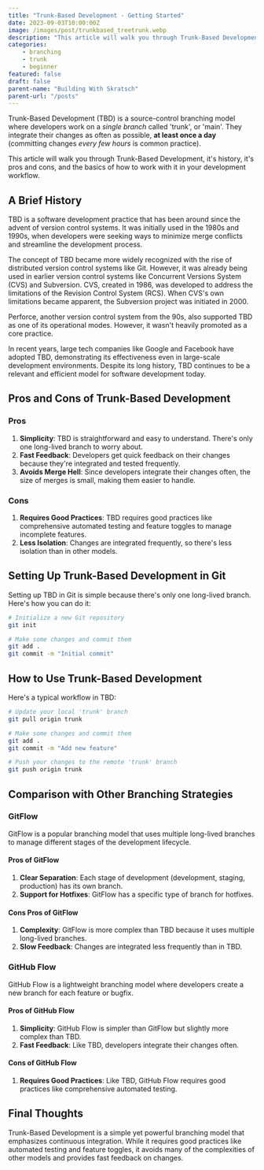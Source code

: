 ```yaml
---
title: "Trunk-Based Development - Getting Started"
date: 2023-09-03T10:00:00Z
image: /images/post/trunkbased_treetrunk.webp
description: "This article will walk you through Trunk-Based Development, it's history, it's pros and cons, and the basics of how to work with it in your development workflow."
categories:
    - branching
    - trunk
    - beginner
featured: false
draft: false
parent-name: "Building With Skratsch"
parent-url: "/posts"
---
```


Trunk-Based Development (TBD) is a source-control branching model where developers work on a *single branch* called 'trunk', or 'main'. They integrate their changes as often as possible, **at least once a day** (committing changes *every few hours* is common practice).

This article will walk you through Trunk-Based Development, it's history, it's pros and cons, and the basics of how to work with it in your development workflow.

## A Brief History

TBD is a software development practice that has been around since the advent of version control systems. It was initially used in the 1980s and 1990s, when developers were seeking ways to minimize merge conflicts and streamline the development process.

The concept of TBD became more widely recognized with the rise of distributed version control systems like Git. However, it was already being used in earlier version control systems like Concurrent Versions System (CVS) and Subversion. CVS, created in 1986, was developed to address the limitations of the Revision Control System (RCS). When CVS's own limitations became apparent, the Subversion project was initiated in 2000.

Perforce, another version control system from the 90s, also supported TBD as one of its operational modes. However, it wasn't heavily promoted as a core practice.

In recent years, large tech companies like Google and Facebook have adopted TBD, demonstrating its effectiveness even in large-scale development environments. Despite its long history, TBD continues to be a relevant and efficient model for software development today.

## Pros and Cons of Trunk-Based Development

### Pros

1. **Simplicity**: TBD is straightforward and easy to understand. There's only one long-lived branch to worry about.
2. **Fast Feedback**: Developers get quick feedback on their changes because they're integrated and tested frequently.
3. **Avoids Merge Hell**: Since developers integrate their changes often, the size of merges is small, making them easier to handle.

### Cons

1. **Requires Good Practices**: TBD requires good practices like comprehensive automated testing and feature toggles to manage incomplete features.
2. **Less Isolation**: Changes are integrated frequently, so there's less isolation than in other models.

## Setting Up Trunk-Based Development in Git

Setting up TBD in Git is simple because there's only one long-lived branch. Here's how you can do it:

```bash
# Initialize a new Git repository
git init

# Make some changes and commit them
git add .
git commit -m "Initial commit"
```

## How to Use Trunk-Based Development

Here's a typical workflow in TBD:

```bash
# Update your local 'trunk' branch
git pull origin trunk

# Make some changes and commit them
git add .
git commit -m "Add new feature"

# Push your changes to the remote 'trunk' branch
git push origin trunk
```

## Comparison with Other Branching Strategies

### GitFlow

GitFlow is a popular branching model that uses multiple long-lived branches to manage different stages of the development lifecycle.

#### Pros of GitFlow

1. **Clear Separation**: Each stage of development (development, staging, production) has its own branch.
2. **Support for Hotfixes**: GitFlow has a specific type of branch for hotfixes.

#### Cons Pros of GitFlow

1. **Complexity**: GitFlow is more complex than TBD because it uses multiple long-lived branches.
2. **Slow Feedback**: Changes are integrated less frequently than in TBD.

### GitHub Flow

GitHub Flow is a lightweight branching model where developers create a new branch for each feature or bugfix.

#### Pros of GitHub Flow

1. **Simplicity**: GitHub Flow is simpler than GitFlow but slightly more complex than TBD.
2. **Fast Feedback**: Like TBD, developers integrate their changes often.

#### Cons of GitHub Flow

1. **Requires Good Practices**: Like TBD, GitHub Flow requires good practices like comprehensive automated testing.

## Final Thoughts

Trunk-Based Development is a simple yet powerful branching model that emphasizes continuous integration. While it requires good practices like automated testing and feature toggles, it avoids many of the complexities of other models and provides fast feedback on changes.
